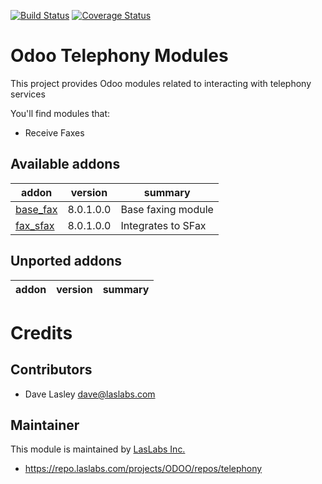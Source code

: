 [![Build Status](https://travis-ci.org/laslabs/odoo-telephony.svg?branch=8.0)](https://travis-ci.org/laslabs/odoo-telephony)
[![Coverage Status](https://coveralls.io/repos/laslabs/odoo-telephony/badge.png?branch=8.0)](https://coveralls.io/r/LasLabs/odoo-telephony)

Odoo Telephony Modules
======================

This project provides Odoo modules related to interacting with telephony services

You'll find modules that:

 - Receive Faxes
 
[//]: # (addons)
Available addons
----------------
addon | version | summary
--- | --- | ---
[base_fax](base_fax/) | 8.0.1.0.0 | Base faxing module
[fax_sfax](fax_sfax/) | 8.0.1.0.0 | Integrates to SFax


Unported addons
---------------
addon | version | summary
--- | --- | ---



[//]: # (end addons)

Credits
=======

Contributors
------------

* Dave Lasley <dave@laslabs.com>

Maintainer
----------

This module is maintained by [LasLabs Inc.](https://laslabs.com)

* https://repo.laslabs.com/projects/ODOO/repos/telephony
